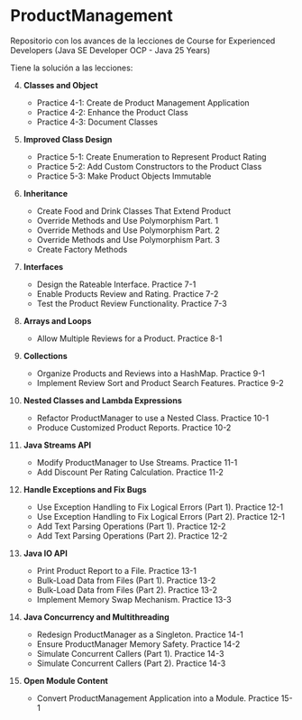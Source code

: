 # ProductManagement
Repositorio con los avances de la lecciones de Course for Experienced Developers (Java SE Developer OCP - Java 25 Years)

Tiene la solución a las lecciones:

4. **Classes and Object**
   * Practice 4-1: Create de Product Management Application
   * Practice 4-2: Enhance the Product Class
   * Practice 4-3: Document Classes

5. **Improved Class Design**
   * Practice 5-1: Create Enumeration to Represent Product Rating
   * Practice 5-2: Add Custom Constructors to the Product Class
   * Practice 5-3: Make Product Objects Immutable

6. **Inheritance**
   * Create Food and Drink Classes That Extend Product
   * Override Methods and Use Polymorphism Part. 1
   * Override Methods and Use Polymorphism Part. 2
   * Override Methods and Use Polymorphism Part. 3
   * Create Factory Methods

7. **Interfaces**
   * Design the Rateable Interface. Practice 7-1
   * Enable Products Review and Rating. Practice 7-2
   * Test the Product Review Functionality. Practice 7-3

8. **Arrays and Loops**
   * Allow Multiple Reviews for a Product. Practice 8-1

9. **Collections**
   * Organize Products and Reviews into a HashMap. Practice 9-1
   * Implement Review Sort and Product Search Features. Practice 9-2

10. **Nested Classes and Lambda Expressions**
    * Refactor ProductManager to use a Nested Class. Practice 10-1
    * Produce Customized Product Reports. Practice 10-2

11. **Java Streams API**
    * Modify ProductManager to Use Streams. Practice 11-1
    * Add Discount Per Rating Calculation. Practice 11-2

12. **Handle Exceptions and Fix Bugs**
    * Use Exception Handling to Fix Logical Errors (Part 1). Practice 12-1
    * Use Exception Handling to Fix Logical Errors (Part 2). Practice 12-1
    * Add Text Parsing Operations (Part 1). Practice 12-2
    * Add Text Parsing Operations (Part 2). Practice 12-2

13. **Java IO API**
    * Print Product Report to a File. Practice 13-1
    * Bulk-Load Data from Files (Part 1). Practice 13-2
    * Bulk-Load Data from Files (Part 2). Practice 13-2
    * Implement Memory Swap Mechanism. Practice 13-3

14. **Java Concurrency and Multithreading**
    * Redesign ProductManager as a Singleton. Practice 14-1
    * Ensure ProductManager Memory Safety. Practice 14-2
    * Simulate Concurrent Callers (Part 1). Practice 14-3
    * Simulate Concurrent Callers (Part 2). Practice 14-3

15. **Open Module Content**
    * Convert ProductManagement Application into a Module. Practice 15-1
